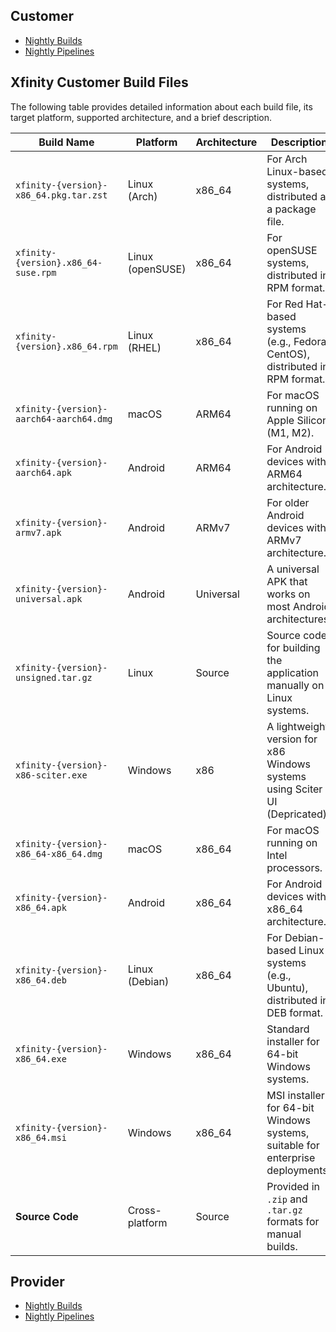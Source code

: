 ## Customer

- [Nightly Builds](https://github.com/xfinity-remote/support-customer/releases/tag/nightly)
- [Nightly Pipelines](https://github.com/xfinity-remote/support-customer/actions/workflows/flutter-nightly.yml)

## Xfinity Customer Build Files

The following table provides detailed information about each build file, its target platform, supported architecture, and a brief description.

| **Build Name**                          | **Platform**     | **Architecture** | **Description**                                                                |
| --------------------------------------- | ---------------- | ---------------- | ------------------------------------------------------------------------------ |
| `xfinity-{version}-x86_64.pkg.tar.zst`  | Linux (Arch)     | x86_64           | For Arch Linux-based systems, distributed as a package file.                   |
| `xfinity-{version}.x86_64-suse.rpm`     | Linux (openSUSE) | x86_64           | For openSUSE systems, distributed in RPM format.                               |
| `xfinity-{version}.x86_64.rpm`          | Linux (RHEL)     | x86_64           | For Red Hat-based systems (e.g., Fedora, CentOS), distributed in RPM format.   |
| `xfinity-{version}-aarch64-aarch64.dmg` | macOS            | ARM64            | For macOS running on Apple Silicon (M1, M2).                                   |
| `xfinity-{version}-aarch64.apk`         | Android          | ARM64            | For Android devices with ARM64 architecture.                                   |
| `xfinity-{version}-armv7.apk`           | Android          | ARMv7            | For older Android devices with ARMv7 architecture.                             |
| `xfinity-{version}-universal.apk`       | Android          | Universal        | A universal APK that works on most Android architectures.                      |
| `xfinity-{version}-unsigned.tar.gz`     | Linux            | Source           | Source code for building the application manually on Linux systems.            |
| `xfinity-{version}-x86-sciter.exe`      | Windows          | x86              | A lightweight version for x86 Windows systems using Sciter UI (Depricated).    |
| `xfinity-{version}-x86_64-x86_64.dmg`   | macOS            | x86_64           | For macOS running on Intel processors.                                         |
| `xfinity-{version}-x86_64.apk`          | Android          | x86_64           | For Android devices with x86_64 architecture.                                  |
| `xfinity-{version}-x86_64.deb`          | Linux (Debian)   | x86_64           | For Debian-based Linux systems (e.g., Ubuntu), distributed in DEB format.      |
| `xfinity-{version}-x86_64.exe`          | Windows          | x86_64           | Standard installer for 64-bit Windows systems.                                 |
| `xfinity-{version}-x86_64.msi`          | Windows          | x86_64           | MSI installer for 64-bit Windows systems, suitable for enterprise deployments. |
| **Source Code**                         | Cross-platform   | Source           | Provided in `.zip` and `.tar.gz` formats for manual builds.                    |

## Provider

- [Nightly Builds](https://github.com/xfinity-remote/support-provider/releases/tag/nightly)
- [Nightly Pipelines](https://github.com/xfinity-remote/support-provider/actions/workflows/flutter-nightly.yml)
